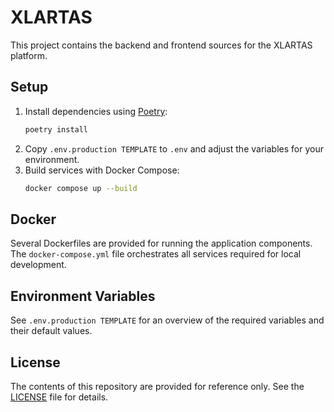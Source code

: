 # XLARTAS

This project contains the backend and frontend sources for the XLARTAS platform.

## Setup

1. Install dependencies using [Poetry](https://python-poetry.org/):
   ```bash
   poetry install
   ```
2. Copy `.env.production TEMPLATE` to `.env` and adjust the variables for your
   environment.
3. Build services with Docker Compose:
   ```bash
   docker compose up --build
   ```

## Docker

Several Dockerfiles are provided for running the application components.
The `docker-compose.yml` file orchestrates all services required for
local development.

## Environment Variables

See `.env.production TEMPLATE` for an overview of the required variables and
their default values.

## License

The contents of this repository are provided for reference only. See the
[LICENSE](LICENSE) file for details.

